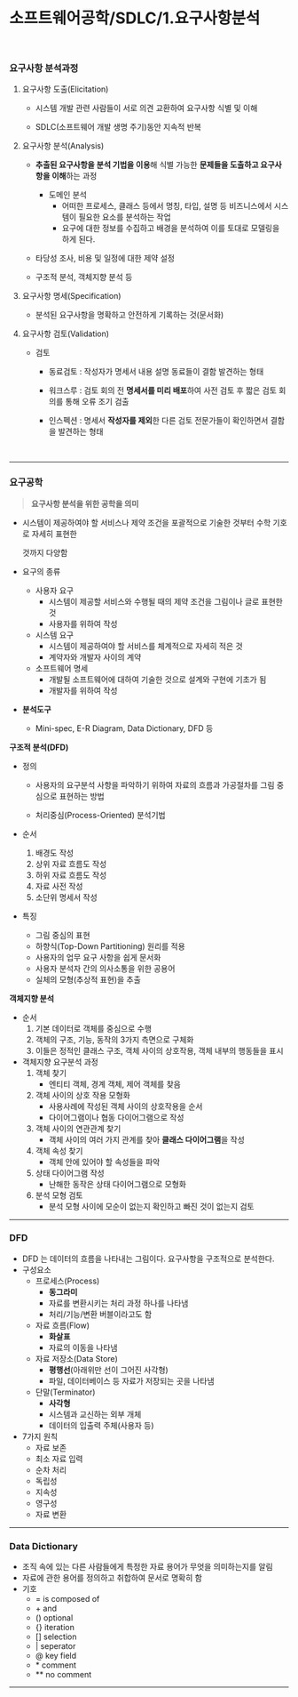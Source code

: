 # 소프트웨어공학/SDLC/1.요구사항분석

<br>

### 요구사항 분석과정

1. 요구사항 도출(Elicitation)

   * 시스템 개발 관련 사람들이 서로 의견 교환하여 요구사항 식별 및 이해

   * SDLC(소프트웨어 개발 생명 주기)동안 지속적 반복

2. 요구사항 분석(Analysis)

   * **추출된 요구사항을 분석 기법을 이용**해 식별 가능한 **문제들을 도출하고 요구사항을 이해**하는 과정
     * 도메인 분석
       * 어떠한 프로세스, 클래스 등에서 명칭, 타입, 설명 등 비즈니스에서 시스템이 필요한 요소를 분석하는 작업
       * 요구에 대한 정보를 수집하고 배경을 분석하여 이를 토대로 모델링을 하게 된다.

   * 타당성 조사, 비용 및 일정에 대한 제약 설정

   * 구조적 분석, 객체지향 분석 등

3. 요구사항 명세(Specification)
   * 분석된 요구사항을 명확하고 안전하게 기록하는 것(문서화)

4. 요구사항 검토(Validation)

   * 검토

     * 동료검토 : 작성자가 명세서 내용 설명 동료들이 결함 발견하는 형태

     * 워크스루 : 검토 회의 전 **명세서를 미리 배포**하여 사전 검토 후 짧은 검토 회의를 통해 오류 조기 검출

     * 인스펙션 : 명세서 **작성자를 제외**한 다른 검토 전문가들이 확인하면서 결함을 발견하는 형태

       <Br>

---

### 요구공학

>  **요구사항 분석을 위한 공학을 의미**

* 시스템이 제공하여야 할 서비스나 제약 조건을 포괄적으로 기술한 것부터 수학 기호로 자세히 표현한 

  것까지 다양함

* 요구의 종류

  * 사용자 요구 
    * 시스템이 제공할 서비스와 수행될 때의 제약 조건을 그림이나 글로 표현한 것 
    * 사용자를 위하여 작성 
  * 시스템 요구
    * 시스템이 제공하여야 할 서비스를 체계적으로 자세히 적은 것 
    * 계약자와 개발자 사이의 계약 
  * 소프트웨어 명세
    * 개발될 소프트웨어에 대하여 기술한 것으로 설계와 구현에 기초가 됨 
    * 개발자를 위하여 작성 

* **분석도구**
  * Mini-spec, E-R Diagram, Data Dictionary, DFD 등

**구조적 분석(DFD)**

* 정의

  * 사용자의 요구분석 사항을 파악하기 위하여 자료의 흐름과 가공절차를 그림 중심으로 표현하는 방법 

  * 처리중심(Process-Oriented) 분석기법

* 순서
  1. 배경도 작성 
  2. 상위 자료 흐름도 작성 
  3. 하위 자료 흐름도 작성 
  4. 자료 사전 작성 
  5. 소단위 명세서 작성
* 특징
  * 그림 중심의 표현 
  * 하향식(Top-Down Partitioning) 원리를 적용 
  * 사용자의 업무 요구 사항을 쉽게 문서화 
  * 사용자 분석자 간의 의사소통을 위한 공용어 
  * 실체의 모형(추상적 표현)을 추출 

**객체지향 분석**

* 순서
  1. 기본 데이터로 객체를 중심으로 수행 
  2. 객체의 구조, 기능, 동작의 3가지 측면으로 구체화
  3. 이들은 정적인 클래스 구조, 객체 사이의 상호작용, 객체 내부의 행동들을 표시
* 객체지향 요구분석 과정
  1. 객체 찾기 
     * 엔티티 객체, 경계 객체, 제어 객체를 찾음 
  2. 객체 사이의 상호 작용 모형화 
     * 사용사례에 작성된 객체 사이의 상호작용을 순서 
     * 다이어그램이나 협동 다이어그램으로 작성 
  3. 객체 사이의 연관관계 찾기
     * 객체 사이의 여러 가지 관계를 찾아 **클래스 다이어그램**을 작성 
  4. 객체 속성 찾기 
     * 객체 안에 있어야 할 속성들을 파악
  5. 상태 다이어그램 작성 
     * 난해한 동작은 상태 다이어그램으로 모형화
  6. 분석 모형 검토 
     * 분석 모형 사이에 모순이 없는지 확인하고 빠진 것이 없는지 검토

---

### DFD

* DFD 는 데이터의 흐름을 나타내는 그림이다. 요구사항을 구조적으로 분석한다.
* 구성요소
  * 프로세스(Process)
    - **동그라미**
    - 자료를 변환시키는 처리 과정 하나를 나타냄
    - 처리/기능/변환 버블이라고도 함
  * 자료 흐름(Flow)
    - **화살표**
    - 자료의 이동을 나타냄
  * 자료 저장소(Data Store)
    - **평행선**(아래위만 선이 그어진 사각형)
    - 파일, 데이터베이스 등 자료가 저장되는 곳을 나타냄
  * 단말(Terminator)
    - **사각형**
    - 시스템과 교신하는 외부 개체
    - 데이터의 입출력 주체(사용자 등)
* 7가지 원칙
  * 자료 보존
  * 최소 자료 입력
  * 순차 처리
  * 독립성
  * 지속성
  * 영구성
  * 자료 변환

---

### Data Dictionary

* 조직 속에 있는 다른 사람들에게 특정한 자료 용어가 무엇을 의미하는지를 알림
* 자료에 관한 용어를 정의하고 취합하여 문서로 명확히 함
* 기호
  * = is composed of
  * \+ and
  * () optional
  * {} iteration
  * [] selection
  * | seperator
  * @ key field
  * \* comment
  * ** no comment

---
